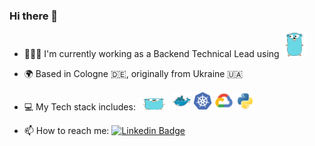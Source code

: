 ### Hi there 👋

- 👩🏼‍💻 I'm currently working as a Backend Technical Lead using <code><img height="40" src="https://github.com/devicons/devicon/blob/master/icons/go/go-original.svg"></code>

- 🌍 Based in Cologne 🇩🇪, originally from Ukraine 🇺🇦

- 💻 My Tech stack includes:
<code><img height="20" width="50" src="https://github.com/devicons/devicon/blob/master/icons/go/go-original.svg"></code>
<code><img height="30" src="https://github.com/devicons/devicon/blob/master/icons/docker/docker-original.svg"></code>
<code><img height="30" src="https://github.com/devicons/devicon/blob/master/icons/kubernetes/kubernetes-plain.svg"></code>
<code><img height="30" src="https://github.com/devicons/devicon/blob/master/icons/googlecloud/googlecloud-original.svg"></code>
<code><img height="30" src="https://github.com/devicons/devicon/blob/master/icons/python/python-original.svg"></code>

- 📫 How to reach me: [![Linkedin Badge](https://img.shields.io/badge/-LinkedIn-blue?style=flat-square&logo=Linkedin&logoColor=white&link=https://www.linkedin.com/in/crandel/)](https://www.linkedin.com/in/crandel/)

